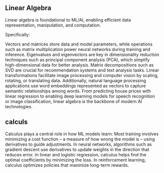 ## Linear Algebra
Linear algebra is foundational to ML/AI, enabling efficient data representation, manipulation, and computation.

Specifically:

Vectors and matrices store data and model parameters, while operations such as matrix multiplication power neural networks during training and inference.
Eigenvalues and eigenvectors are key in dimensionality reduction techniques such as principal component analysis (PCA), which simplify high-dimensional data for better analysis.
Matrix decompositions such as SVD are crucial for recommendation systems and text analysis tasks.
Linear transformations facilitate image processing and computer vision by scaling, rotating, or translating data.
Additionally, natural language processing applications use word embeddings represented as vectors to capture semantic relationships among words. From predicting house prices with linear regression to enabling deep learning models for speech recognition or image classification, linear algebra is the backbone of modern AI technologies.


## calculs
Calculus plays a central role in how ML models learn:
Most training involves minimizing a cost function – a measure of how wrong the model is – using derivatives to guide adjustments.
In neural networks, algorithms such as gradient descent use derivatives to update weights in the direction that reduces error.
In linear and logistic regression, calculus helps find the optimal coefficients by minimizing the loss.
In reinforcement learning, calculus optimizes policies that maximize long-term rewards.

